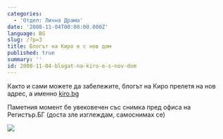 ```yaml
---
categories:
  - 'Отдел: Лична Драма'
date: '2008-11-04T00:00:00.000Z'
language: BG
slug: /?p=3
title: Блогът на Киро е с нов дом
published: true
summary: ''
id: 2008-11-04-blogat-na-kiro-e-s-nov-dom
---
```


Както и сами можете да забележите, блогът на Киро прелетя на нов адрес, а именно [kiro.bg](http://kiro.bg/)


Паметния момент бе увековечен със снимка пред офиса на Регистър.БГ (доста зле изглеждам, самоснимах се)

![](http://4.bp.blogspot.com/_x3M_abAXB6Y/SRBssXWwWjI/AAAAAAAADJA/hgM1WgjSHQ8/s320/IMG_0052.JPG)
